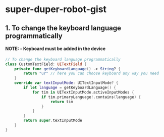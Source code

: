 # super-duper-robot-gist

## 1. To change the keyboard language programmatically
#### NOTE: - Keyboard must be added in the device
```swift
// To change the keyboard language programmatically
class CustomTextField: UITextField {
    private func getKeyboardLanguage() -> String? {
        return "ur" // here you can choose keyboard any way you need
    }
    override var textInputMode: UITextInputMode? {
        if let language = getKeyboardLanguage() {
            for tim in UITextInputMode.activeInputModes {
                if tim.primaryLanguage!.contains(language) {
                    return tim
                }
            }
        }
        return super.textInputMode
    }
}
```
